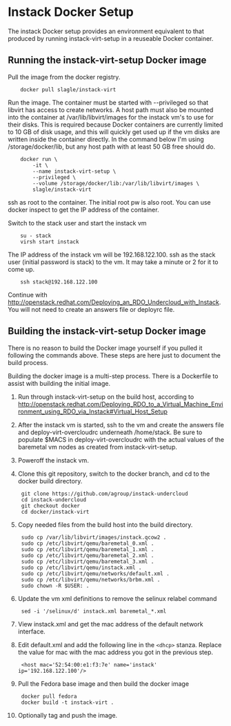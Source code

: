 Instack Docker Setup
====================

The instack Docker setup provides an environment equivalent to that produced by
running instack-virt-setup in a reuseable Docker container.


Running the instack-virt-setup Docker image
-------------------------------------------

Pull the image from the docker registry.

        docker pull slagle/instack-virt

Run the image. The container must be started with --privileged so that libvirt
has access to create networks. A host path must also be mounted into the
container at /var/lib/libvirt/images for the instack vm's to use for their
disks. This is required because Docker containers are currently limited to 10
GB of disk usage, and this will quickly get used up if the vm disks are written
inside the container directly. In the command below I'm using
/storage/docker/lib, but any host path with at least 50 GB free should do.

        docker run \
            -it \
            --name instack-virt-setup \
            --privileged \
            --volume /storage/docker/lib:/var/lib/libvirt/images \
            slagle/instack-virt
        

ssh as root to the container. The initial root pw is also root. You can use
docker inspect to get the IP address of the container.

Switch to the stack user and start the instack vm

        su - stack
        virsh start instack

The IP address of the instack vm will be 192.168.122.100.  ssh as the stack
user (initial password is stack) to the vm. It may take a minute or 2 for it to
come up.

        ssh stack@192.168.122.100

Continue with
http://openstack.redhat.com/Deploying_an_RDO_Undercloud_with_Instack. You will
not need to create an answers file or deployrc file.


Building the instack-virt-setup Docker image
--------------------------------------------
There is no reason to build the Docker image yourself if you pulled it
following the commands above. These steps are here just to document the build
process.

Building the docker image is a multi-step process. There is a Dockerfile to
assist with building the initial image. 

1. Run through instack-virt-setup on the build host, according to http://openstack.redhat.com/Deploying_RDO_to_a_Virtual_Machine_Environment_using_RDO_via_Instack#Virtual_Host_Setup

1. After the instack vm is started, ssh to the vm and create the answers file
   and deploy-virt-overcloudrc underneath /home/stack. Be sure to populate
   $MACS in deploy-virt-overcloudrc with the actual values of the baremetal vm
   nodes as created from instack-virt-setup.

1. Poweroff the instack vm.

1. Clone this git repository, switch to the docker branch, and cd to the docker
   build directory.

        git clone https://github.com/agroup/instack-undercloud
        cd instack-undercloud
        git checkout docker
        cd docker/instack-virt

1. Copy needed files from the build host into the build directory.

        sudo cp /var/lib/libvirt/images/instack.qcow2 .
        sudo cp /etc/libvirt/qemu/baremetal_0.xml .
        sudo cp /etc/libvirt/qemu/baremetal_1.xml .
        sudo cp /etc/libvirt/qemu/baremetal_2.xml .
        sudo cp /etc/libvirt/qemu/baremetal_3.xml .
        sudo cp /etc/libvirt/qemu/instack.xml .
        sudo cp /etc/libvirt/qemu/networks/default.xml .
        sudo cp /etc/libvirt/qemu/networks/brbm.xml .
        sudo chown -R $USER: .
        
1. Update the vm xml definitions to remove the selinux relabel command

        sed -i '/selinux/d' instack.xml baremetal_*.xml
        
1. View instack.xml and get the mac address of the default network interface.

1. Edit default.xml and add the following line in the `<dhcp>` stanza. Replace
   the value for mac with the mac address you got in the previous step.

        <host mac='52:54:00:e1:f3:7e' name='instack' ip='192.168.122.100'/>

1. Pull the Fedora base image and then build the docker image

        docker pull fedora
        docker build -t instack-virt .

1. Optionally tag and push the image.
